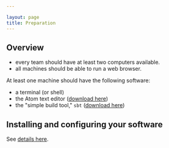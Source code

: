 ```yaml
---

layout: page
title: Preparation
---
```



## Overview

- every team should have at least two computers available.
- all machines should be able to run a web browser.

At least one machine should have the following software:

-   a terminal (or shell)
-   the Atom text editor ([download here](https://atom.io/))
-  the "simple build tool," `sbt` ([download here](https://www.scala-sbt.org/index.html))



## Installing and configuring your software

See [details here](../software).
